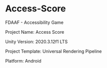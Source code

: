 # Access-Score
 FDAAF - Accessibility Game

Project Name: Access Score

Unity Version: 2020.3.12f1 LTS  

Project Template: Universal Rendering Pipeline

Platform: Android


